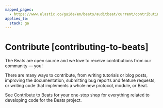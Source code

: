 ```yaml
---
mapped_pages:
  - https://www.elastic.co/guide/en/beats/auditbeat/current/contributing-to-beats.html
applies_to:
  stack: ga
---
```


# Contribute [contributing-to-beats]

The Beats are open source and we love to receive contributions from our community — you!

There are many ways to contribute, from writing tutorials or blog posts, improving the documentation, submitting bug reports and feature requests, or writing code that implements a whole new protocol, module, or Beat.

See [Contribute to Beats](../../extend/index.md)  for your one-stop shop for everything related to developing code for the Beats project.

